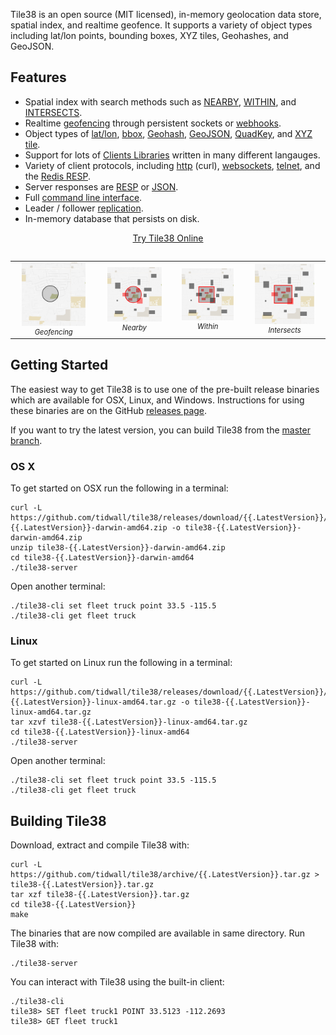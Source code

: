 <!-- 
layout: index.html
title:  Tile38
class:  home
-->


Tile38 is an open source (MIT licensed), in-memory geolocation data store, spatial index, and realtime geofence. It supports a variety of object types including lat/lon points, bounding boxes, XYZ tiles, Geohashes, and GeoJSON.

## Features

- Spatial index with search methods such as [NEARBY](/commands/nearby), [WITHIN](/commands/within), and [INTERSECTS](/commands/intersects).
- Realtime [geofencing](/topics/geofencing) through persistent sockets or [webhooks](/commands/sethook).
- Object types of [lat/lon](/topics/object-types#latlon-point), [bbox](/topics/object-types#bounding-box), [Geohash](/topics/object-types#geohash), [GeoJSON](/topics/object-types#geojson), [QuadKey](/topics/object-types#quadkey), and [XYZ tile](/topics/object-types#xyz-tile).
- Support for lots of [Clients Libraries](/clients) written in many different langauges.
- Variety of client protocols, including [http](/topics/network-protocols#http) (curl), [websockets](/topics/network-protocols#websockets), [telnet](/topics/network-protocols#telnet), and the [Redis RESP](http://redis.io/topics/protocol).
- Server responses are [RESP](http://redis.io/topics/protocol) or [JSON](http://www.json.org).
- Full [command line interface](/topics/command-line-interface).
- Leader / follower [replication](/topics/replication).
- In-memory database that persists on disk.


<div style="text-align: center"><a href="/try">Try Tile38 Online</a></div>


<br>

<table style="font-size:0.8em;font-style: italic;">
<td align="center"><a href="/topics/geofencing"><img src="/assets/img/geofence.gif" width="80%" alt="Geofence" border="0"></a><br>Geofencing</td>
<td align="center"><a href="/commands/nearby"><img src="/assets/img/search-nearby.png" width="80%" alt="Nearby" border="0"></a><br>Nearby</td>
<td align="center"><a href="/commands/within"><img src="/assets/img/search-within.png" width="80%" alt="Within" border="0"></a><br>Within</td>
<td align="center"><a href="/commands/intersects"><img src="/assets/img/search-intersects.png" width="80%" alt="Intersects" border="0"></a><br>Intersects</td>
</table>

<a name="getting-started"></a>
## Getting Started

The easiest way to get Tile38 is to use one of the pre-built release binaries which are available for OSX, Linux, and Windows. Instructions for using these binaries are on the GitHub [releases page](https://github.com/tidwall/tile38/releases).

If you want to try the latest version, you can build Tile38 from the [master branch](https://github.com/tidwall/tile38).

### OS X

To get started on OSX run the following in a terminal:

```tile38-cli
curl -L  https://github.com/tidwall/tile38/releases/download/{{.LatestVersion}}/tile38-{{.LatestVersion}}-darwin-amd64.zip -o tile38-{{.LatestVersion}}-darwin-amd64.zip
unzip tile38-{{.LatestVersion}}-darwin-amd64.zip
cd tile38-{{.LatestVersion}}-darwin-amd64
./tile38-server
```

Open another terminal:

```tile38-cli
./tile38-cli set fleet truck point 33.5 -115.5
./tile38-cli get fleet truck
```

### Linux

To get started on Linux run the following in a terminal:

```tile38-cli
curl -L  https://github.com/tidwall/tile38/releases/download/{{.LatestVersion}}/tile38-{{.LatestVersion}}-linux-amd64.tar.gz -o tile38-{{.LatestVersion}}-linux-amd64.tar.gz
tar xzvf tile38-{{.LatestVersion}}-linux-amd64.tar.gz
cd tile38-{{.LatestVersion}}-linux-amd64
./tile38-server
```

Open another terminal:

```tile38-cli
./tile38-cli set fleet truck point 33.5 -115.5
./tile38-cli get fleet truck
```

<a name="building"></a>
## Building Tile38
Download, extract and compile Tile38 with:

```tile38-cli
curl -L https://github.com/tidwall/tile38/archive/{{.LatestVersion}}.tar.gz > tile38-{{.LatestVersion}}.tar.gz
tar xzf tile38-{{.LatestVersion}}.tar.gz
cd tile38-{{.LatestVersion}}
make
```

The binaries that are now compiled are available in same directory. Run Tile38 with:

```tile38-cli
./tile38-server
```

You can interact with Tile38 using the built-in client:

```tile38-cli
./tile38-cli
tile38> SET fleet truck1 POINT 33.5123 -112.2693
tile38> GET fleet truck1
```